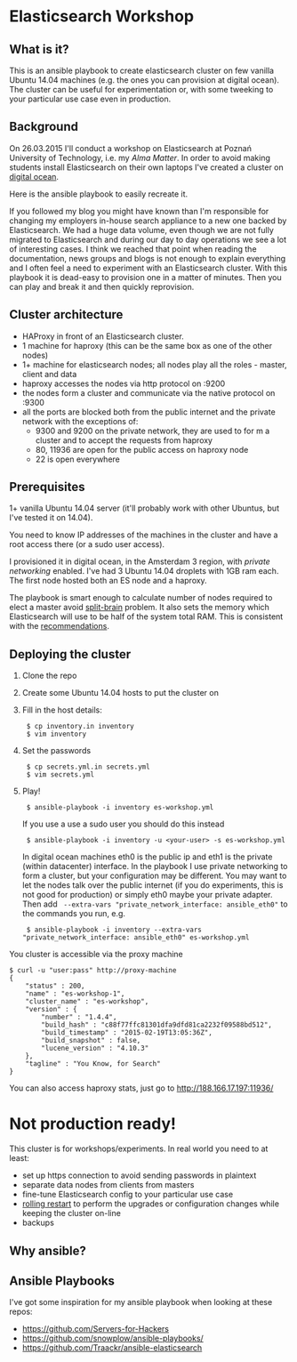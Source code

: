 Elasticsearch Workshop
======================

What is it?
-----------

This is an ansible playbook to create elasticsearch cluster on few
vanilla Ubuntu 14.04 machines (e.g. the ones you can provision at
digital ocean). The cluster can be useful for experimentation or, with
some tweeking to your particular use case even in production.

Background
----------

On 26.03.2015 I'll conduct a workshop on Elasticsearch at Poznań
University of Technology, i.e. my *Alma Matter*. In order to avoid
making students install Elasticsearch on their own laptops I've
created a cluster on [digital ocean][do].

Here is the ansible playbook to easily recreate it.

[do]: https://www.digitalocean.com/?refcode=649b18bb5e59

If you followed my blog you might have known than I'm responsible for
changing my employers in-house search appliance to a new one backed by
Elasticsearch. We had a huge data volume, even though we are not fully
migrated to Elasticsearch and during our day to day operations we see
a lot of interesting cases. I think we reached that point when reading
the documentation, news groups and blogs is not enough to explain
everything and I often feel a need to experiment with an Elasticsearch
cluster. With this playbook it is dead-easy to provision one in a
matter of minutes. Then you can play and break it and then quickly
reprovision.

Cluster architecture
--------------------

* HAProxy in front of an Elasticsearch cluster.
* 1 machine for haproxy (this can be the same box as one of the other
  nodes)
* 1+ machine for elasticsearch nodes; all nodes play all the roles -
  master, client and data
* haproxy accesses the nodes via http protocol on :9200
* the nodes form a cluster and communicate via the native protocol on
  :9300
* all the ports are blocked both from the public internet and the
  private network with the exceptions of:
    * 9300 and 9200 on the private network, they are used to for m a
      cluster and to accept the requests from haproxy
    * 80, 11936 are open for the public access on haproxy node
    * 22 is open everywhere

Prerequisites
-------------

1+ vanilla Ubuntu 14.04 server (it'll probably work with other
Ubuntus, but I've tested it on 14.04).

You need to know IP addresses of the machines in the cluster and have
a root access there (or a sudo user access).

I provisioned it in digital ocean, in the Amsterdam 3 region, with
*private networking* enabled. I've had 3 Ubuntu 14.04 droplets with
1GB ram each. The first node hosted both an ES node and a haproxy.

The playbook is smart enough to calculate number of nodes required to
elect a master avoid [split-brain][split-brain] problem. It also sets
the memory which Elasticsearch will use to be half of the system total
RAM. This is consistent with the [recommendations][es-memory].

[split-brain]: http://blog.trifork.com/2013/10/24/how-to-avoid-the-split-brain-problem-in-elasticsearch/
[es-memory]: www.elastic.co/guide/en/elasticsearch/reference/master/setup-configuration.html#setup-configuration-memory


Deploying the cluster
---------------------

1. Clone the repo
2. Create some Ubuntu 14.04 hosts to put the cluster on
3. Fill in the host details:

        $ cp inventory.in inventory
        $ vim inventory

4. Set the passwords

        $ cp secrets.yml.in secrets.yml
        $ vim secrets.yml

5. Play!

        $ ansible-playbook -i inventory es-workshop.yml

   If you use a use a sudo user you should do this instead

        $ ansible-playbook -i inventory -u <your-user> -s es-workshop.yml

    In digital ocean machines eth0 is the public ip and eth1 is the
    private (within datacenter) interface. In the playbook I use
    private networking to form a cluster, but your configuration may
    be different. You may want to let the nodes talk over the public
    internet (if you do experiments, this is not good for production)
    or simply eth0 maybe your private adapter. Then add ` --extra-vars
    "private_network_interface: ansible_eth0"` to the commands you
    run, e.g.

        $ ansible-playbook -i inventory --extra-vars "private_network_interface: ansible_eth0" es-workshop.yml

You cluster is accessible via the proxy machine

    $ curl -u "user:pass" http://proxy-machine
    {
        "status" : 200,
        "name" : "es-workshop-1",
        "cluster_name" : "es-workshop",
        "version" : {
            "number" : "1.4.4",
            "build_hash" : "c88f77ffc81301dfa9dfd81ca2232f09588bd512",
            "build_timestamp" : "2015-02-19T13:05:36Z",
            "build_snapshot" : false,
            "lucene_version" : "4.10.3"
        },
        "tagline" : "You Know, for Search"
    }


You can also access haproxy stats, just go to http://188.166.17.197:11936/

# Not production ready!

This cluster is for workshops/experiments. In real world you need to at least:

* set up https connection to avoid sending passwords in plaintext
* separate data nodes from clients from masters
* fine-tune Elasticsearch config to your particular use case
* [rolling restart][rolling-restart] to perform the upgrades or
  configuration changes while keeping the cluster on-line
* backups

[rolling-restart]: http://www.elastic.co/guide/en/elasticsearch/guide/current/_rolling_restarts.html

Why ansible?
------------



Ansible Playbooks
-----------------

I've got some inspiration for my ansible playbook when looking at these repos:

- https://github.com/Servers-for-Hackers
- https://github.com/snowplow/ansible-playbooks/
- https://github.com/Traackr/ansible-elasticsearch
